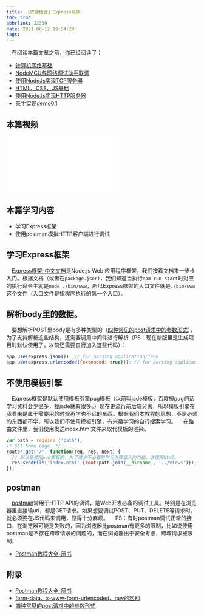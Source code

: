 ```yaml
---
title: 【软硬结合】Express框架
toc: true
abbrlink: 22339
date: 2021-08-12 19:54:20
tags:
---
```


&emsp;在阅读本篇文章之前，你已经阅读了：
- [计算机网络基础](/posts/37707)
- [NodeMCU与网络调试助手联调](/posts/7602)
- [使用NodeJs实现TCP服务器](/posts/58215)
- [HTML、CSS、JS基础](/posts/54080)
- [使用NodeJs实现HTTP服务器](/posts/33173) 
- [亲手实现demo0.1](/posts/38208)

## 本篇视频
<iframe src="//player.bilibili.com/player.html?aid=462062924&bvid=BV16L411n7Pi&cid=379908862&page=13" scrolling="no" border="0" frameborder="no" framespacing="0" allowfullscreen="true" class="bilibili-video"> </iframe>

## 本篇学习内容
- 学习Express框架
- 使用postman模拟HTTP客户端进行调试

## 学习Express框架
&emsp;[Express框架-中文文档](http://expressjs.com/zh-cn/)是Node.js Web 应用程序框架，我们按着文档来一步步入门。根据文档（或者在`package.json`），我们知道当执行`npm run start`时对应的执行命令主就是`node ./bin/www`，所以Express框架的入口文件就是`./bin/www`这个文件（入口文件是指程序执行的第一个入口）。

## 解析body里的数据。
&emsp;要想解析POST里body是有多种类型的（[四种常见的post请求中的参数形式](https://segmentfault.com/a/1190000014343759)），为了支持解析这些结构，还需要调用中间件进行解析（PS：现在新版里是生成项目时默认使用了，以前还需要自行加入这些代码）：
```js
app.use(express.json()); // for parsing application/json
app.use(express.urlencoded({extended: true})); // for parsing application/x-www-form-urlencoded

```

## 不使用模板引擎
&emsp;Express框架是默认使用模板引擎pug模板（以前叫jade模板，百度搜pug的话学习资料会少很多，搜jade就有很多。）现在更流行前后端分离，所以模板引擎在我看来是属于需要用的时候再学也不迟的东西。根据我们本教程的思想，不是必须的东西都不学，所以我们不使用模板引擎，有兴趣学习的自行搜索学习。
&emsp;在路由文件里，我们使用发送index.html文件来取代模板的渲染。

```js
var path = require ('path');
/* GET home page. */
router.get('/', function(req, res, next) {
  // 默认是使用pug模板的，为了减少不必要的学习与降低入门门槛，改使用html。
  res.sendFile('index.html',{root:path.join(__dirname , '../views')});
});

```


## postman
&emsp;[postman](https://www.postman.com/downloads/)常用于HTTP API的调试，是Web开发必备的调试工具。特别是在浏览器里直接输url，都是GET请求。如果想要调试POST、PUT、DELETE等请求时，就必须要在JS代码来调用，显得十分麻烦。
&emsp;PS：有时postman调试正常的接口，在浏览器可能是失败的，因为浏览器比postman有更多的限制，比如说使用postman是不存在跨域请求的问题的，而在浏览器出于安全考虑，跨域请求被限制。
- [Postman教程大全-简书](https://www.jianshu.com/p/97ba64888894)

## 附录 
- [Postman教程大全-简书](https://www.jianshu.com/p/97ba64888894)
- [form-data、x-www-form-urlencoded、raw的区别](https://blog.csdn.net/liyantianmin/article/details/91492135)
- [四种常见的post请求中的参数形式](https://segmentfault.com/a/1190000014343759)